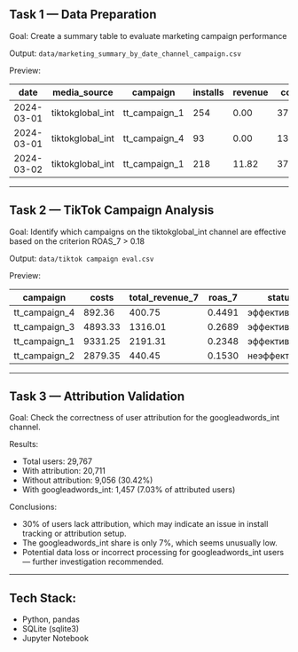 ## Task 1 — Data Preparation

Goal: Create a summary table to evaluate marketing campaign performance

Output: `data/marketing_summary_by_date_channel_campaign.csv`

Preview:

| date       | media_source       | campaign         | installs | revenue | costs   | impressions | clicks |
|------------|--------------------|------------------|----------|----------|------------|--------------|-----------|
| 2024-03-01 | tiktokglobal_int   | tt_campaign_1     | 254 | 0.00 | 373.68 | 55620 | 2201 |
| 2024-03-01 | tiktokglobal_int   | tt_campaign_4     | 93  | 0.00 | 130.91 | 27650 | 675 |
| 2024-03-02 | tiktokglobal_int   | tt_campaign_1     | 218 | 11.82 | 370.28 | 85610 | 1470 |

---

## Task 2 — TikTok Campaign Analysis

Goal: Identify which campaigns on the tiktokglobal_int channel are effective based on the criterion ROAS_7 > 0.18

Output: `data/tiktok campaign eval.csv`

Preview:

| campaign       | costs       | total_revenue_7 | roas_7 | status          |
|----------------|--------------|----------------------|----------|-------------------|
| tt_campaign_4  | 892.36        | 400.75                  | 0.4491  | эффективная     |
| tt_campaign_3  | 4893.33       | 1316.01                 | 0.2689  | эффективная     |
| tt_campaign_1  | 9331.25       | 2191.31                 | 0.2348  | эффективная     |
| tt_campaign_2  | 2879.35       | 440.45                   | 0.1530  | неэффективная  |

---

## Task 3 — Attribution Validation

Goal: Check the correctness of user attribution for the googleadwords_int channel.

Results:
 - Total users: 29,767
 - With attribution: 20,711
 - Without attribution: 9,056 (30.42%)
 - With googleadwords_int: 1,457 (7.03% of attributed users)

Conclusions:
 - 30% of users lack attribution, which may indicate an issue in install tracking or attribution setup.
 - The googleadwords_int share is only 7%, which seems unusually low.
 - Potential data loss or incorrect processing for googleadwords_int users — further investigation recommended.

---

## Tech Stack:
 - Python, pandas
 - SQLite (sqlite3)
 - Jupyter Notebook


